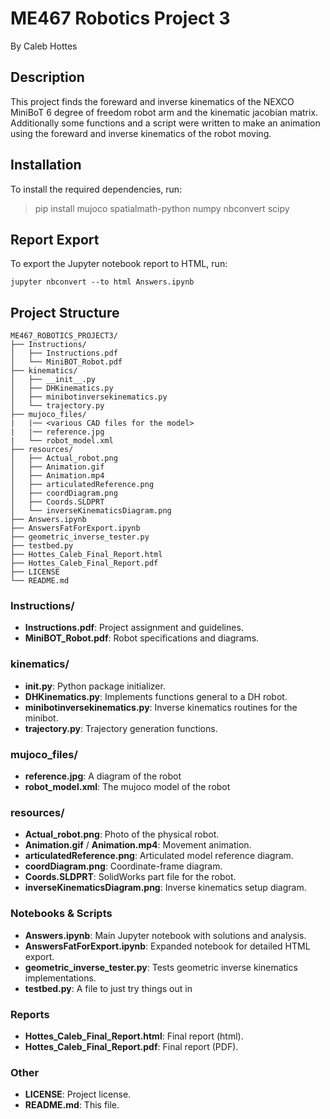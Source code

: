 # ME467 Robotics Project 3  
By Caleb Hottes

## Description

This project finds the foreward and inverse kinematics of the NEXCO MiniBoT 6 degree of freedom robot arm and the kinematic jacobian matrix. 
Additionally some functions and a script were written to make an animation using the foreward and inverse kinematics of the robot moving. 

## Installation

To install the required dependencies, run:

> pip install mujoco spatialmath-python numpy nbconvert scipy

## Report Export

To export the Jupyter notebook report to HTML, run:

    jupyter nbconvert --to html Answers.ipynb

## Project Structure

```
ME467_ROBOTICS_PROJECT3/
├── Instructions/  
│   ├── Instructions.pdf  
│   └── MiniBOT_Robot.pdf  
├── kinematics/  
│   ├── __init__.py  
│   ├── DHKinematics.py  
│   ├── minibotinversekinematics.py  
│   └── trajectory.py  
├── mujoco_files/  
|   |── <various CAD files for the model>
|   |── reference.jpg
|   └── robot_model.xml  
├── resources/  
│   ├── Actual_robot.png  
│   ├── Animation.gif  
│   ├── Animation.mp4  
│   ├── articulatedReference.png  
│   ├── coordDiagram.png  
│   ├── Coords.SLDPRT  
│   └── inverseKinematicsDiagram.png  
├── Answers.ipynb  
├── AnswersFatForExport.ipynb  
├── geometric_inverse_tester.py  
├── testbed.py  
├── Hottes_Caleb_Final_Report.html
├── Hottes_Caleb_Final_Report.pdf  
├── LICENSE  
└── README.md  
```

### Instructions/
- **Instructions.pdf**: Project assignment and guidelines.  
- **MiniBOT_Robot.pdf**: Robot specifications and diagrams.

### kinematics/
- **__init__.py**: Python package initializer.  
- **DHKinematics.py**: Implements functions general to a DH robot.  
- **minibotinversekinematics.py**: Inverse kinematics routines for the minibot.  
- **trajectory.py**: Trajectory generation functions.

### mujoco_files/
- **reference.jpg**: A diagram of the robot
- **robot_model.xml**: The mujoco model of the robot

### resources/
- **Actual_robot.png**: Photo of the physical robot.  
- **Animation.gif** / **Animation.mp4**: Movement animation.  
- **articulatedReference.png**: Articulated model reference diagram.  
- **coordDiagram.png**: Coordinate-frame diagram.  
- **Coords.SLDPRT**: SolidWorks part file for the robot.  
- **inverseKinematicsDiagram.png**: Inverse kinematics setup diagram.

### Notebooks & Scripts
- **Answers.ipynb**: Main Jupyter notebook with solutions and analysis.  
- **AnswersFatForExport.ipynb**: Expanded notebook for detailed HTML export.  
- **geometric_inverse_tester.py**: Tests geometric inverse kinematics implementations.  
- **testbed.py**: A file to just try things out in

### Reports
- **Hottes_Caleb_Final_Report.html**: Final report (html).  
- **Hottes_Caleb_Final_Report.pdf**: Final report (PDF).

### Other
- **LICENSE**: Project license.  
- **README.md**: This file.
